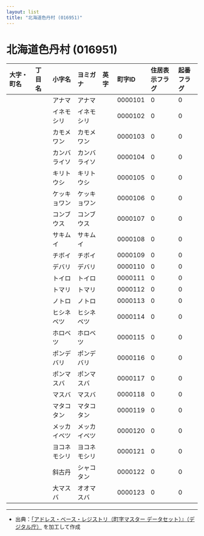 ```yaml
---
layout: list
title: "北海道色丹村 (016951)"
---
```


# 北海道色丹村 (016951)

| 大字・町名 | 丁目名 | 小字名 | ヨミガナ | 英字 | 町字ID | 住居表示フラグ | 起番フラグ |
|:---|:---|:---|:---|:---|:---|:---|:---|
|  |  | アナマ | アナマ |  | 0000101 | 0 | 0 |
|  |  | イネモシリ | イネモシリ |  | 0000102 | 0 | 0 |
|  |  | カモメワン | カモメワン |  | 0000103 | 0 | 0 |
|  |  | カンバライソ | カンバライソ |  | 0000104 | 0 | 0 |
|  |  | キリトウシ | キリトウシ |  | 0000105 | 0 | 0 |
|  |  | ケッキョワン | ケッキョワン |  | 0000106 | 0 | 0 |
|  |  | コンブウス | コンブウス |  | 0000107 | 0 | 0 |
|  |  | サキムイ | サキムイ |  | 0000108 | 0 | 0 |
|  |  | チボイ | チボイ |  | 0000109 | 0 | 0 |
|  |  | デバリ | デバリ |  | 0000110 | 0 | 0 |
|  |  | トイロ | トイロ |  | 0000111 | 0 | 0 |
|  |  | トマリ | トマリ |  | 0000112 | 0 | 0 |
|  |  | ノトロ | ノトロ |  | 0000113 | 0 | 0 |
|  |  | ヒシネベツ | ヒシネベツ |  | 0000114 | 0 | 0 |
|  |  | ホロベツ | ホロベツ |  | 0000115 | 0 | 0 |
|  |  | ポンデバリ | ポンデバリ |  | 0000116 | 0 | 0 |
|  |  | ポンマスバ | ポンマスバ |  | 0000117 | 0 | 0 |
|  |  | マスバ | マスバ |  | 0000118 | 0 | 0 |
|  |  | マタコタン | マタコタン |  | 0000119 | 0 | 0 |
|  |  | メッカイベツ | メッカイベツ |  | 0000120 | 0 | 0 |
|  |  | ヨコネモシリ | ヨコネモシリ |  | 0000121 | 0 | 0 |
|  |  | 斜古丹 | シャコタン |  | 0000122 | 0 | 0 |
|  |  | 大マスバ | オオマスバ |  | 0000123 | 0 | 0 |

---

- 出典：[「アドレス・ベース・レジストリ（町字マスター データセット）』（デジタル庁）](https://www.digital.go.jp/policies/base_registry_address/) を加工して作成
